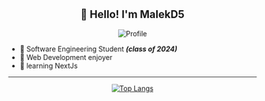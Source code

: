 <h2 align="center">👋 Hello! I'm MalekD5</h2>
<div align="center"> 

  ![Profile](https://komarev.com/ghpvc/?username=MalekD5&label=Profile%20views&color=0e75b6&style=flat)

</div>

- :school: Software Engineering Student _**(class of 2024)**_
- :gem: Web Development enjoyer
- :palm_tree: learning NextJs

---

<div align="center">

[![Top Langs](https://github-readme-stats.vercel.app/api/top-langs/?username=malekd5&layout=compact)](https://github.com/anuraghazra/github-readme-stats)

</div>
